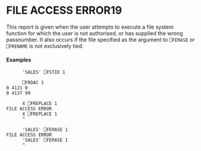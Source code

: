 




<h1 class="heading"><span class="name">FILE ACCESS ERROR</span><span class="command">19</span></h1>

This report is given when the user attempts to execute a file system function for which the user is not authorised, or has supplied the wrong passnumber.  It also occurs if the file specified as the argument to `⎕FERASE` or `⎕FRENAME` is not exclusively tied.

#### Examples
```apl
      'SALES' ⎕FSTIE 1
 
      ⎕FRDAC 1
0 4121 0
0 4137 99
 
      X ⎕FREPLACE 1
FILE ACCESS ERROR
      X ⎕FREPLACE 1
      ^
 
      'SALES' ⎕FERASE 1
FILE ACCESS ERROR
      'SALES' ⎕FERASE 1
      ^
```



